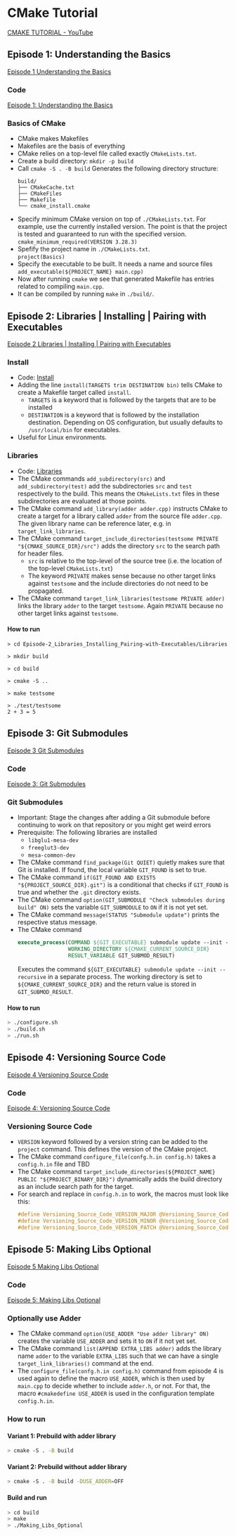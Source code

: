 # CMake Tutorial
[CMAKE TUTORIAL - YouTube](https://www.youtube.com/playlist?list=PLalVdRk2RC6o5GHu618ARWh0VO0bFlif4)

## Episode 1: Understanding the Basics
[Episode 1 Understanding the Basics](https://www.youtube.com/watch?v=nlKcXPUJGwA)

### Code
[Episode 1: Understanding the Basics](./Episode-1_Understanding-The-Basics)

### Basics of CMake
- CMake makes Makefiles
- Makefiles are the basis of everything
- CMake relies on a top-level file called exactly `CMakeLists.txt`.
- Create a build directory: `mkdir -p build`
- Call `cmake -S . -B build`
  Generates the following directory structure:
  ```
  build/
  ├── CMakeCache.txt
  ├── CMakeFiles
  ├── Makefile
  └── cmake_install.cmake
  ```
- Specify minimum CMake version on top of `./CMakeLists.txt`. For example, use the currently installed version. The point is that the project is tested and guaranteed to run with the specified version.  
`cmake_minimum_required(VERSION 3.28.3)`
- Spefify the project name in `./CMakeLists.txt`.  
  `project(Basics)`
- Specify the executable to be built. It needs a name and source files  
  `add_executable(${PROJECT_NAME} main.cpp)`
- Now after running `cmake` we see that generated Makefile has entries related to compiling `main.cpp`.
- It can be compiled by running `make` in `./build/`.

## Episode 2: Libraries | Installing | Pairing with Executables
[Episode 2 Libraries | Installing | Pairing with Executables](https://www.youtube.com/watch?v=DDHCEE_PHOU)

### Install
- Code: [Install](./Episode-2_Libraries_Installing_Pairing-with-Executables/Install)
- Adding the line `install(TARGETS trim DESTINATION bin)` tells CMake to create a Makefile target called `install`.
  - `TARGETS` is a keyword that is followed by the targets that are to be installed
  - `DESTINATION` is a keyword that is followed by the installation destination. Depending on OS configuration, but usually defaults to `/usr/local/bin` for executables.
- Useful for Linux environments.

### Libraries
- Code: [Libraries](./Episode-2_Libraries_Installing_Pairing-with-Executables/Libraries)
- The CMake commands `add_subdirectory(src)` and `add_subdirectory(test)` add the subdirectories `src` and `test` respectively to the build. This means the `CMakeLists.txt` files in these subdirectories are evaluated at those points.
- The CMake command `add_library(adder adder.cpp)` instructs CMake to create a target for a library called `adder` from the source file `adder.cpp`. The given library name can be reference later, e.g. in `target_link_libraries`.
- The CMake command `target_include_directories(testsome PRIVATE "${CMAKE_SOURCE_DIR}/src")` adds the directory `src` to the search path for header files.
  - `src` is relative to the top-level of the source tree (i.e. the location of the top-level `CMakeLists.txt`)
  - The keyword `PRIVATE` makes sense because no other target links against `testsome` and the include directories do not need to be propagated.
- The CMake command `target_link_libraries(testsome PRIVATE adder)` links the library `adder` to the target `testsome`. Again `PRIVATE` because no other target links against `testsome`.

#### How to run
```
> cd Episode-2_Libraries_Installing_Pairing-with-Executables/Libraries

> mkdir build

> cd build

> cmake -S ..

> make testsome

> ./test/testsome
2 + 3 = 5
```

## Episode 3: Git Submodules
[Episode 3 Git Submodules](https://www.youtube.com/watch?v=ED-WUk440qc)

### Code
[Episode 3: Git Submodules](./Episode-3_Git-Submodules)

### Git Submodules
- Important: Stage the changes after adding a Git submodule before continuing to work on that repository or you might get weird errors
- Prerequisite: The following libraries are installed
  - `libglu1-mesa-dev`
  - `freeglut3-dev`
  - `mesa-common-dev`
- The CMake command `find_package(Git QUIET)` quietly makes sure that Git is installed. If found, the local variable `GIT_FOUND` is set to true.
- The CMake command `if(GIT_FOUND AND EXISTS "${PROJECT_SOURCE_DIR}.git")` is a conditional that checks if `GIT_FOUND` is true and whether the `.git` directory exists.
- The CMake command `option(GIT_SUBMODULE "Check submodules during build" ON)` sets the variable `GIT_SUBMODULE` to `ON` if it is not yet set.
- The CMake command `message(STATUS "Submodule update")` prints the respective status message.
- The CMake command
  ```cmake
  execute_process(COMMAND ${GIT_EXECUTABLE} submodule update --init --recursive
                  WORKING_DIRECTORY ${CMAKE_CURRENT_SOURCE_DIR}
                  RESULT_VARIABLE GIT_SUBMOD_RESULT)
  ```
  Executes the command `${GIT_EXECUTABLE} submodule update --init --recursive` in a separate process. The working directory is set to `${CMAKE_CURRENT_SOURCE_DIR}` and the return value is stored in `GIT_SUBMOD_RESULT`.

#### How to run
```bash
> ./configure.sh
> ./build.sh
> ./run.sh
```

## Episode 4: Versioning Source Code
[Episode 4 Versioning Source Code](https://www.youtube.com/watch?v=K3bx7NYSXVk)

### Code
[Episode 4: Versioning Source Code](./Episode-4_Versioning_Source_Code)

### Versioning Source Code
- `VERSION` keyword followed by a version string can be added to the `project` command. This defines the version of the CMake project.
- The CMake command `configure_file(confg.h.in config.h)` takes a `config.h.in` file and TBD
- The CMake command `target_include_directories(${PROJECT_NAME} PUBLIC "${PROJECT_BINARY_DIR}")` dynamically adds the build directory as an include search path for the target.
- For search and replace in `config.h.in` to work, the macros must look like this:
  ```c
  #define Versioning_Source_Code_VERSION_MAJOR @Versioning_Source_Code_VERSION_MAJOR@
  #define Versioning_Source_Code_VERSION_MINOR @Versioning_Source_Code_VERSION_MINOR@
  #define Versioning_Source_Code_VERSION_PATCH @Versioning_Source_Code_VERSION_PATCH@
  ```
  
## Episode 5: Making Libs Optional
[Episode 5 Making Libs Optional](https://www.youtube.com/watch?v=BCgnr6Frmmo)

### Code
[Episode 5: Making Libs Optional](./Episode-5_Making-Libs-Optional/)

### Optionally use Adder
- The CMake command `option(USE_ADDER "Use adder library" ON)` creates the variable `USE_ADDER` and sets it to `ON` if it not yet set.
- The CMake command `list(APPEND EXTRA_LIBS adder)` adds the library name `adder` to the variable `EXTRA_LIBS` such that we can have a single `target_link_libraries()` command at the end.
- The `configure_file(confg.h.in config.h)` command from episode 4 is used again to define the macro `USE_ADDER`, which is then used by `main.cpp` to decide whether to include `adder.h`, or not. For that, the macro `#cmakedefine USE_ADDER` is used in the configuration template `config.h.in`.

### How to run
#### Variant 1: Prebuild with adder library
```bash
> cmake -S . -B build
```

#### Variant 2: Prebuild without adder library
```bash
> cmake -S . -B build -DUSE_ADDER=OFF
```

#### Build and run
```bash
> cd build
> make
> ./Making_Libs_Optional
```
